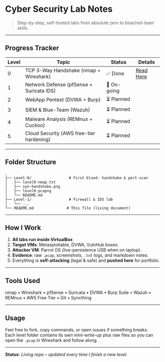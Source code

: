 # Cyber Security Lab Notes  
> Step-by-step, self-hosted labs from absolute zero to blue/red-team skills.

---

## Progress Tracker
| Level | Topic | Status | Details |
|-------|-------|--------|---------|
| 0 | TCP 3-Way Handshake (nmap + Wireshark) | ✅ Done | [Read Here](./Level-0/README.md) | 
| 1 | Network Defense (pfSense + Suricata IDS) | 🔄 On-going | |
| 2 | WebApp Pentest (DVWA + Burp) | ⏳ Planned | |
| 3 | SIEM & Blue-Team (Wazuh) | ⏳ Planned | |
| 4 | Malware Analysis (REMnux + Cuckoo) | ⏳ Planned | |
| 5 | Cloud Security (AWS free-tier hardening) | ⏳ Planned | |

---

## Folder Structure
```
.
├── Level-0/                 # First blood: handshake & port-scan
│   ├── level0-nmap.txt
│   ├── syn-handshake.png
│   ├── level0.pcapng
│   └── README.md
├── Level-1/                 # Firewall & IDS lab
│   └── ...
└── README.md               # This file (living document)
```

---

## How I Work  
1. **All labs run inside VirtualBox**
2. **Target VMs**: Metasploitable, DVWA, VulnHub boxes.  
3. **Attacker VM**: Parrot OS (live-persistence USB when on laptop).  
4. **Evidence**: raw `.pcap`, screenshots, `.txt` logs, and markdown notes.  
5. Everything is **self-attacking** (legal & safe) and **pushed here** for portfolio.

---

## Tools Used
nmap • Wireshark • pfSense • Suricata • DVWA • Burp Suite • Wazuh • REMnux • AWS Free Tier • Git • Syncthing

---

## Usage
Feel free to fork, copy commands, or open issues if something breaks.  
Each level folder contains its own mini-write-up plus raw files so you can open the `.pcap` in Wireshark and follow along.

---

**Status**: *Living repo – updated every time I finish a new level.*
